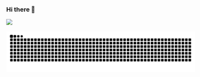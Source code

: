 ### Hi there 👋 
![](https://komarev.com/ghpvc/?username=LafavergeNicolas&label=PROFILE+VIEWS)

<picture>
 <source media="(prefers-color-scheme: dark)" srcset="https://github.com/LafavergeNicolas/LafavergeNicolas/blob/output/github-contribution-grid-snake-dark.svg">
 <img alt="Light mode snake svg" src="https://github.com/LafavergeNicolas/LafavergeNicolas/blob/output/github-contribution-grid-snake.svg">
</picture>
